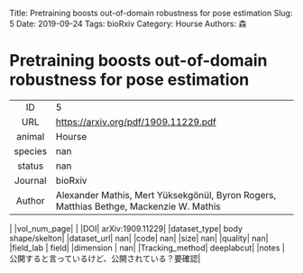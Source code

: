 Title: Pretraining boosts out-of-domain robustness for pose estimation
Slug: 5
Date: 2019-09-24
Tags: bioRxiv
Category: Hourse
Authors: 森

# Pretraining boosts out-of-domain robustness for pose estimation

|||
|:-:|:-|
|ID| 5|
|URL| https://arxiv.org/pdf/1909.11229.pdf|
|animal| Hourse|
|species| nan|
|status| nan|
|Journal| bioRxiv|
|Author| Alexander Mathis, Mert Yüksekgönül, Byron Rogers, Matthias Bethge, Mackenzie W. Mathis
|
|vol_num_page| |
|DOI| arXiv:1909.11229|
|dataset_type| body shape/skelton|
|dataset_url| nan|
|code| nan|
|size| nan|
|quality| nan|
|field_lab      | field|
|dimension      | nan|
|Tracking_method| deeplabcut|
|notes          | 公開すると言っているけど、公開されている？要確認|